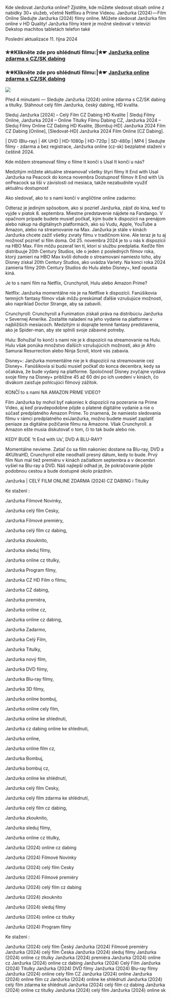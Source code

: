 Kde sledovat Janžurka online? Zjistěte, kde můžete sledovat obsah online z nabídky 30+ služeb, včetně Netflixu a Prime Videou. Janžurka (2024) — Film Online Sledujte Janžurka (2024) filmy online. Můžete sledovat Janžurka film online v HD Quality! Janžurka filmy které je možné sledovat v televizi Dekstop machitos tabletách telefon také

Poslední aktualizace 11. října 2024

### ✮✮Klikněte zde pro shlédnutí filmu:|✮☛ [Janžurka online zdarma s CZ/SK dabing](https://crotx.online/sk/movie/1302879/janzurka.git)

### ✮✮Klikněte zde pro shlédnutí filmu:|✮☛ [Janžurka online zdarma s CZ/SK dabing](https://crotx.online/sk/movie/1302879/janzurka.git)

<p dir="auto"><a href="https://crotx.online/sk/movie/1302879/janzurka.git" title="720p" rel="nofollow"><img src="https://i.imgur.com/jhNGoEt.gif" style="max-width: 100%;"></a></p>

Před 4 minutami — Sledujte Janžurka (2024) online zdarma s CZ/SK dabing a titulky. Stáhnout celý film Janžurka, český dabing, HD kvalita.

Sleduj Janžurka [2024] – Celý Film CZ Dabing HD Kvalite | Sleduj Filmy Online, Janžurka 2024 – Online Titulky Filmu Dabing CZ, Janžurka 2024 – Sleduj Filmy Online CZ Dabing HD Kvalite, [Bombuj-HD] Janžurka 2024 Film CZ Dabing [Online], [Sledovat-HD] Janžurka 2024 Film Online [CZ Dabing].

| DVD (Blu-ray) | 4K UHD | HD-1080p | HD-720p | SD-480p | MP4 | Sledujte filmy - zdarma a bez registrace, Janžurka online (cz-sk) bezplatné stažení v češtině 2024.

Kde môžem streamovať filmy o filme It končí s Usal It končí u nás?

Medzitým môžete aktuálne streamovať všetky štyri filmy It End with Usal Janžurka na Peacock do konca novembra Dostupnosť filmov It End with Us onPeacock sa líši v závislosti od mesiaca, takže nezabudnite využiť aktuálnu dostupnosť

Ako sledovať, ako to s nami končí v angličtine online zadarmo:

Odteraz je jediným spôsobom, ako si pozrieť Janžurka, zájsť do kina, keď to vyjde v piatok 8. septembra. Miestne predstavenie nájdete na Fandango. V opačnom prípade budete musieť počkať, kým bude k dispozícii na prenájom alebo nákup na digitálnych platformách, ako sú Vudu, Apple, YouTube a Amazon, alebo na streamovanie na Max. Janžurka je stále v kinách Janžurka chcete zažiť všetky zvraty filmu v tradičnom kine. Ale teraz je tu aj možnosť pozrieť si film doma. Od 25. novembra 2024 je to u nás k dispozícii na HBO Max. Film môžu pozerať len tí, ktorí si službu predplatia. Keďže film distribuuje 20th Century Studios, ide o jeden z posledných filmov roka, ktorý zamieri na HBO Max kvôli dohode o streamovaní namiesto toho, aby Disney získal 20th Century Studios, ako uvádza Variety. Na konci roka 2024 zamieria filmy 20th Century Studios do Hulu alebo Disney+, keď opustia kiná.

Je to s nami film na Netflix, Crunchyroll, Hulu alebo Amazon Prime?

Netflix: Janžurka momentálne nie je na Netflixe k dispozícii. Fanúšikovia temných fantasy filmov však môžu preskúmať ďalšie vzrušujúce možnosti, ako napríklad Doctor Strange, aby sa zabavili.

Crunchyroll: Crunchyroll a Funimation získali práva na distribúciu Janžurka v Severnej Amerike. Zostaňte naladení na jeho vydanie na platforme v najbližších mesiacoch. Medzitým si doprajte temné fantasy predstavenia, ako je Spider-man, aby ste splnili svoje zábavné potreby.

Hulu: Bohužiaľ to končí s nami nie je k dispozícii na streamovanie na Hulu. Hulu však ponúka množstvo ďalších vzrušujúcich možností, ako je Afro Samurai Resurrection alebo Ninja Scroll, ktoré vás zabavia.

Disney+: Janžurka momentálne nie je k dispozícii na streamovanie cez Disney+. Fanúšikovia si budú musieť počkať do konca decembra, kedy sa očakáva, že bude vydaný na platforme. Spoločnosť Disney zvyčajne vydáva svoje filmy na Disney+ približne 45 až 60 dní po ich uvedení v kinách, čo divákom zaisťuje pohlcujúci filmový zážitok.

KONČÍ to s nami NA AMAZON PRIME VIDEO?

Film Janžurka by mohol byť nakoniec k dispozícii na pozeranie na Prime Video, aj keď pravdepodobne pôjde o platené digitálne vydanie a nie o súčasť predplatného Amazon Prime. To znamená, že namiesto sledovania filmu v rámci predplatného exiJanžurka, možno budete musieť zaplatiť peniaze za digitálne požičanie filmu na Amazone. Však Crunchyroll. a Amazon ešte musia diskutovať o tom, či to tak bude alebo nie.

KEDY BUDE ‘It End with Us’, DVD A BLU-RAY?

Momentálne nevieme. Zatiaľ čo sa film nakoniec dostane na Blu-ray, DVD a 4KUltraHD, Crunchyroll ešte neodhalil presný dátum, kedy to bude. Prvý film Nun mal tiež premiéru v kinách začiatkom septembra a v decembri vyšiel na Blu-ray a DVD. Náš najlepší odhad je, že pokračovanie pôjde podobnou cestou a bude dostupné okolo prázdnin.

Janžurka | CELÝ FILM ONLINE ZDARMA (2024) CZ DABING i Titulky

Ke stažení :

Janžurka Filmové Novinky,

Janžurka celý film Cesky,

Janžurka Filmové premiéry,

Janžurka celý film cz dabing,

Janžurka zkouknito,

Janžurka sleduj filmy,

Janžurka online cz titulky,

Janžurka Program filmy,

Janžurka CZ HD Film o filmu,

Janžurka CZ dabing,

Janžurka premiéra,

Janžurka online cz,

Janžurka online cz dabing,

Janžurka Zadarmo,

Janžurka Celý Film,

Janžurka Titulky,

Janžurka nový film,

Janžurka DVD filmy,

Janžurka Blu-ray filmy,

Janžurka 3D filmy,

Janžurka online bombuj,

Janžurka online cely film,

Janžurka online ke shlednuti,

Janžurka cz dabing online ke shlednuti,

Janžurka online,

Janžurka online film cz,

Janžurka Bombuj,

Janžurka bombuj cz,

Janžurka online ke shlédnutí,

Janžurka celý film Cesky,

Janžurka celý film zdarma ke shlédnutí,

Janžurka celý film cz dabing,

Janžurka zkouknito,

Janžurka sleduj filmy,

Janžurka online cz titulky,

Janžurka (2024) online cz dabing

Janžurka (2024) Filmové Novinky

Janžurka (2024) celý film Cesky

Janžurka (2024) Filmové premiéry

Janžurka (2024) celý film cz dabing

Janžurka (2024) zkouknito

Janžurka (2024) sleduj filmy

Janžurka (2024) online cz titulky

Janžurka (2024) Program filmy

Ke stažení :

Janžurka (2024) celý film Český Janžurka (2024) Filmové premiéry Janžurka (2024) celý film Česka Janžurka (2024) sleduj filmy Janžurka (2024) online cz titulky Janžurka (2024) premiéra Janžurka (2024) online cz Janžurka (2024) online cz dabing Janžurka (2024) Celý Film Janžurka (2024) Titulky Janžurka (2024) DVD filmy Janžurka (2024) Blu-ray filmy Janžurka (2024) online cely film CZ Janžurka (2024) online Janžurka (2024) online film cz Janžurka (2024) online ke shlédnutí Janžurka (2024) celý film zdarma ke shlédnutí Janžurka (2024) celý film cz dabing Janžurka (2024) online cz titulky Janžurka (2024) celý film Janžurka (2024) online sk
